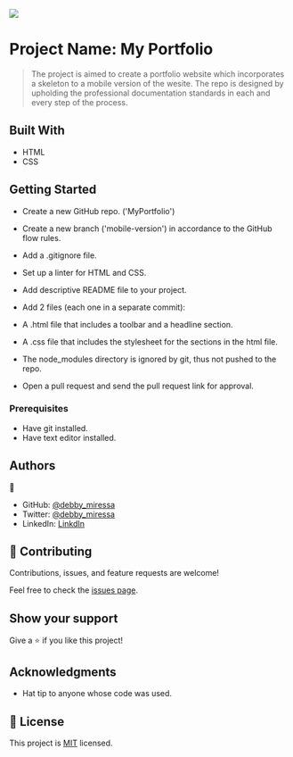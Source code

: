 ![](https://img.shields.io/badge/Microverse-blueviolet)

# Project Name: My Portfolio 

> The project is aimed to create a portfolio website which incorporates a skeleton to a mobile version of the wesite. The repo is designed by upholding the professional documentation standards in each and every step of the process.


## Built With

- HTML
- CSS


## Getting Started

- Create a new GitHub repo. ('MyPortfolio')
- Create a new branch ('mobile-version') in accordance to the GitHub flow rules.
- Add a .gitignore file.
- Set up a linter for HTML and CSS.
- Add descriptive README file to your project.

- Add 2 files (each one in a separate commit):
- A .html file that includes a toolbar and a headline section.
- A .css file that includes the stylesheet for the sections in the html file.
- The node_modules directory is ignored by git, thus not pushed to the repo.
- Open a pull request and send the pull request link for approval.


### Prerequisites
- Have git installed.
- Have text editor installed.


## Authors

👤
- GitHub: [@debby_miressa](https://github.com/DebbyMiressa)
- Twitter: [@debby_miressa](https://twitter.com/debby_miressa)
- LinkedIn: [LinkdIn](linkedin.com/in/debby-miressa-0b85b6182)

## 🤝 Contributing

Contributions, issues, and feature requests are welcome!

Feel free to check the [issues page](../../issues/).

## Show your support

Give a ⭐️ if you like this project!

## Acknowledgments

- Hat tip to anyone whose code was used.

## 📝 License

This project is [MIT](./MIT.md) licensed.
